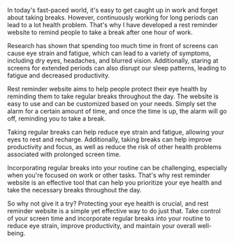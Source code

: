 In today's fast-paced world, it's easy to get caught up in work and forget about taking breaks. However, continuously working for long periods can lead to a lot health problem. That's why I have developed a rest reminder website to remind people to take a break after one hour of work.

Research has shown that spending too much time in front of screens can cause eye strain and fatigue, which can lead to a variety of symptoms, including dry eyes, headaches, and blurred vision. Additionally, staring at screens for extended periods can also disrupt our sleep patterns, leading to fatigue and decreased productivity.

Rest reminder website aims to help people protect their eye health by reminding them to take regular breaks throughout the day. The website is easy to use and can be customized based on your needs. Simply set the alarm for a certain amount of time, and once the time is up, the alarm will go off, reminding you to take a break.

Taking regular breaks can help reduce eye strain and fatigue, allowing your eyes to rest and recharge. Additionally, taking breaks can help improve productivity and focus, as well as reduce the risk of other health problems associated with prolonged screen time.

Incorporating regular breaks into your routine can be challenging, especially when you're focused on work or other tasks. That's why rest reminder website is an effective tool that can help you prioritize your eye health and take the necessary breaks throughout the day.

So why not give it a try? Protecting your eye health is crucial, and rest reminder website is a simple yet effective way to do just that. Take control of your screen time and incorporate regular breaks into your routine to reduce eye strain, improve productivity, and maintain your overall well-being.
